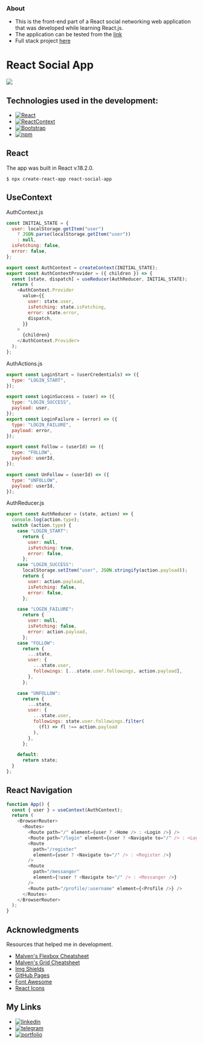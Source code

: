 ### About

- This is the front-end part of a React social networking web application that was developed while learning React.js.
- The application can be tested from the [link](https://s1een.github.io/react-social-network/ "link")
- Full stack project [here](https://github.com/s1een/react-social-app "here")

# React Social App

![](https://crispersoft.com/ru/wp-content/uploads/2020/01/reactready.jpg)

## Technologies used in the development:

- [![React][React.js]][React-url]
- [![ReactContext][ReactContext.js]][ReactContext-url]
- [![Bootstrap][Bootstrap.com]][Bootstrap-url]
- [![npm][npm.com]][npm-url]

## React

The app was built in React v.18.2.0.

`$ npx create-react-app react-social-app`

## UseContext

AuthContext.js

```javascript
const INITIAL_STATE = {
  user: localStorage.getItem("user")
    ? JSON.parse(localStorage.getItem("user"))
    : null,
  isFetching: false,
  error: false,
};

export const AuthContext = createContext(INITIAL_STATE);
export const AuthContextProvider = ({ children }) => {
  const [state, dispatch] = useReducer(AuthReducer, INITIAL_STATE);
  return (
    <AuthContext.Provider
      value={{
        user: state.user,
        isFetching: state.isFetching,
        error: state.error,
        dispatch,
      }}
    >
      {children}
    </AuthContext.Provider>
  );
};

```
AuthActions.js

```javascript
export const LoginStart = (userCredentials) => ({
  type: "LOGIN_START",
});

export const LoginSuccess = (user) => ({
  type: "LOGIN_SUCCESS",
  payload: user,
});
export const LoginFailure = (error) => ({
  type: "LOGIN_FAILURE",
  payload: error,
});

export const Follow = (userId) => ({
  type: "FOLLOW",
  payload: userId,
});

export const UnFollow = (userId) => ({
  type: "UNFOLLOW",
  payload: userId,
});
```
AuthReducer.js
```javascript 
export const AuthReducer = (state, action) => {
  console.log(action.type);
  switch (action.type) {
    case "LOGIN_START":
      return {
        user: null,
        isFetching: true,
        error: false,
      };
    case "LOGIN_SUCCESS":
      localStorage.setItem("user", JSON.stringify(action.payload));
      return {
        user: action.payload,
        isFetching: false,
        error: false,
      };

    case "LOGIN_FAILURE":
      return {
        user: null,
        isFetching: false,
        error: action.payload,
      };
    case "FOLLOW":
      return {
        ...state,
        user: {
          ...state.user,
          followings: [...state.user.followings, action.payload],
        },
      };

    case "UNFOLLOW":
      return {
        ...state,
        user: {
          ...state.user,
          followings: state.user.followings.filter(
            (fl) => fl !== action.payload
          ),
        },
      };

    default:
      return state;
  }
};
```
## React Navigation

```javascript
function App() {
  const { user } = useContext(AuthContext);
  return (
    <BrowserRouter>
      <Routes>
        <Route path="/" element={user ? <Home /> : <Login />} />
        <Route path="/login" element={user ? <Navigate to="/" /> : <Login />} />
        <Route
          path="/register"
          element={user ? <Navigate to="/" /> : <Register />}
        />
        <Route
          path="/messanger"
          element={!user ? <Navigate to="/" /> : <Messanger />}
        />
        <Route path="/profile/:username" element={<Profile />} />
      </Routes>
    </BrowserRouter>
  );
}
```

## Acknowledgments
Resources that helped me in development.

* [Malven's Flexbox Cheatsheet](https://flexbox.malven.co/)
* [Malven's Grid Cheatsheet](https://grid.malven.co/)
* [Img Shields](https://shields.io)
* [GitHub Pages](https://pages.github.com)
* [Font Awesome](https://fontawesome.com)
* [React Icons](https://react-icons.github.io/react-icons/search)

## My Links
- [![linkedin][linkedin.com]][linkedin-url]
- [![telegram][telegram.com]][telegram-url]
- [![portfolio][portfolio.com]][portfolio-url]
<!-- MARKDOWN LINKS & IMAGES -->
<!-- https://www.markdownguide.org/basic-syntax/#reference-style-links -->
[product-screenshot]: images/main.png
[React.js]: https://img.shields.io/badge/React_18.2.0-20232A?style=for-the-badge&logo=react&logoColor=61DAFB
[React-url]: https://reactjs.org/
[Bootstrap.com]: https://img.shields.io/badge/Bootstrap-20232A?style=for-the-badge&logo=bootstrap&logoColor=white
[Bootstrap-url]: https://getbootstrap.com
[ReactContext.js]: https://img.shields.io/badge/React_Context-20232A?style=for-the-badge&logo=react&logoColor=green
[ReactContext-url]: https://ru.reactjs.org/docs/context.html
[npm.com]: https://img.shields.io/badge/NPM-20232A?style=for-the-badge&logo=npm&logoColor=764abc
[npm-url]: https://www.npmjs.com/
[linkedin.com]: https://img.shields.io/badge/LinkedIn-20232A?style=for-the-badge&logo=linkedin&logoColor=wgute
[linkedin-url]: https://www.linkedin.com/in/dmitry-morozov-082288228/
[telegram.com]: https://img.shields.io/badge/Telegram-20232A?style=for-the-badge&logo=telegram&logoColor=white
[telegram-url]: https://t.me/r3ason_why
[portfolio.com]: https://img.shields.io/badge/Portfolio-20232A?style=for-the-badge&logo=github&logoColor=white
[portfolio-url]: https://s1een.github.io/my_cv_site/

